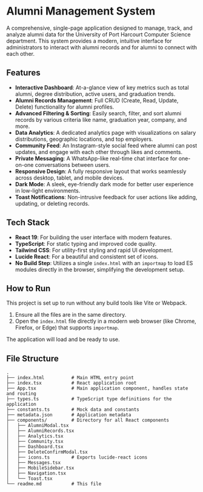 # Alumni Management System

A comprehensive, single-page application designed to manage, track, and analyze alumni data for the University of Port Harcourt Computer Science department. This system provides a modern, intuitive interface for administrators to interact with alumni records and for alumni to connect with each other.

## Features

-   **Interactive Dashboard**: At-a-glance view of key metrics such as total alumni, degree distribution, active users, and graduation trends.
-   **Alumni Records Management**: Full CRUD (Create, Read, Update, Delete) functionality for alumni profiles.
-   **Advanced Filtering & Sorting**: Easily search, filter, and sort alumni records by various criteria like name, graduation year, company, and more.
-   **Data Analytics**: A dedicated analytics page with visualizations on salary distributions, geographic locations, and top employers.
-   **Community Feed**: An Instagram-style social feed where alumni can post updates, and engage with each other through likes and comments.
-   **Private Messaging**: A WhatsApp-like real-time chat interface for one-on-one conversations between users.
-   **Responsive Design**: A fully responsive layout that works seamlessly across desktop, tablet, and mobile devices.
-   **Dark Mode**: A sleek, eye-friendly dark mode for better user experience in low-light environments.
-   **Toast Notifications**: Non-intrusive feedback for user actions like adding, updating, or deleting records.

## Tech Stack

-   **React 19**: For building the user interface with modern features.
-   **TypeScript**: For static typing and improved code quality.
-   **Tailwind CSS**: For utility-first styling and rapid UI development.
-   **Lucide React**: For a beautiful and consistent set of icons.
-   **No Build Step**: Utilizes a single `index.html` with an `importmap` to load ES modules directly in the browser, simplifying the development setup.

## How to Run

This project is set up to run without any build tools like Vite or Webpack.

1.  Ensure all the files are in the same directory.
2.  Open the `index.html` file directly in a modern web browser (like Chrome, Firefox, or Edge) that supports `importmap`.

The application will load and be ready to use.

## File Structure

```
.
├── index.html          # Main HTML entry point
├── index.tsx           # React application root
├── App.tsx             # Main application component, handles state and routing
├── types.ts            # TypeScript type definitions for the application
├── constants.ts        # Mock data and constants
├── metadata.json       # Application metadata
├── components/         # Directory for all React components
│   ├── AlumniModal.tsx
│   ├── AlumniRecords.tsx
│   ├── Analytics.tsx
│   ├── Community.tsx
│   ├── Dashboard.tsx
│   ├── DeleteConfirmModal.tsx
│   ├── icons.ts        # Exports lucide-react icons
│   ├── Messages.tsx
│   ├── MobileSidebar.tsx
│   ├── Navigation.tsx
│   └── Toast.tsx
└── readme.md           # This file
```